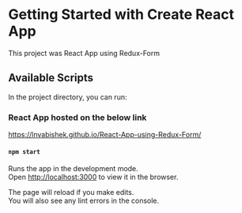 # Getting Started with Create React App

This project was React App using Redux-Form

## Available Scripts

In the project directory, you can run:

### React App hosted on the below link

https://lnvabishek.github.io/React-App-using-Redux-Form/

#### `npm start`

Runs the app in the development mode.\
Open [http://localhost:3000](http://localhost:3000) to view it in the browser.

The page will reload if you make edits.\
You will also see any lint errors in the console.
